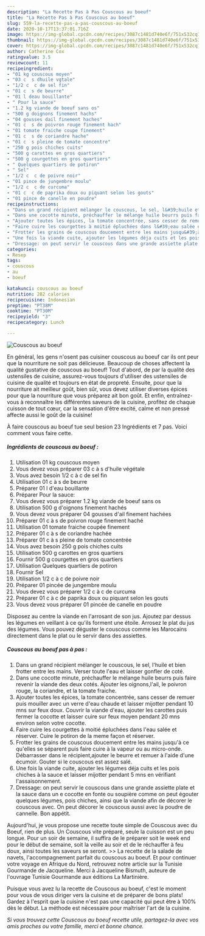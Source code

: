 ```yaml
---
description: "La Recette Pas à Pas Couscous au boeuf"
title: "La Recette Pas à Pas Couscous au boeuf"
slug: 559-la-recette-pas-a-pas-couscous-au-boeuf
date: 2020-10-17T13:37:01.716Z
image: https://img-global.cpcdn.com/recipes/3087c1481d740e6f/751x532cq70/couscous-au-boeuf-photo-principale-de-la-recette.jpg
thumbnail: https://img-global.cpcdn.com/recipes/3087c1481d740e6f/751x532cq70/couscous-au-boeuf-photo-principale-de-la-recette.jpg
cover: https://img-global.cpcdn.com/recipes/3087c1481d740e6f/751x532cq70/couscous-au-boeuf-photo-principale-de-la-recette.jpg
author: Catherine Cox
ratingvalue: 3.5
reviewcount: 11
recipeingredient:
- "01 kg couscous moyen"
- "03 c  s dhuile vgtale"
- "1/2 c  c de sel fin"
- "01 c  s de beurre"
- "01 l deau bouillante"
- " Pour la sauce"
- "1.2 kg viande de boeuf sans os"
- "500 g doignons finement hachs"
- "04 gousses dail finement haches"
- "01 c  s de poivron rouge finement hach"
- "01 tomate fraiche coupe finement"
- "01 c  s de coriandre hache"
- "01 c  s pleine de tomate concentre"
- "250 g pois chiches cuits"
- "500 g carottes en gros quartiers"
- "500 g courgettes en gros quartiers"
- " Quelques quartiers de potiron"
- " Sel"
- "1/2 c  c de poivre noir"
- "01 pince de jungembre moulu"
- "1/2 c  c de curcuma"
- "01 c  c de paprika doux ou piquant selon les gouts"
- "01 pince de canelle en poudre"
recipeinstructions:
- "Dans un grand récipient mélanger le couscous, le sel, l&#39;huile et bien frotter entre les mains. Verser toute l&#39;eau et laisser gonfler de coté."
- "Dans une cocotte minute, préchauffer le mélange huile beurrs puis faire revenir la viande des deux cotés. Ajouter les oignons,l&#39;ail, le poivron rouge, la coriandre, et la tomate fraiche."
- "Ajouter toutes les épices, la tomate concentrée, sans cesser de remuer puis mouiller avec un verre d&#39;eau chaude et laisser mijotter pendant 10 mns sur feux doux. Couvrir la viande d&#39;eau, ajouter les carottes puis fermer la cocotte et laisser cuire sur feux moyen pendant 20 mns environ selon votre cocotte."
- "Faire cuire les courgettes à moitié épluchées dans l&#39;eau salée et réserver. Cuire le potiron de la meme façon et réserver."
- "Frotter les grains de couscous doucement entre les mains jusqu&#39;à ce qu&#39;elles se séparent puis faire cuire à la vapeur ou au micro-onde. Débarrasser dans le récipient,ajouter le beurre et remuer à l&#39;aide d&#39;une écumoir. Gouter si le couscous est assez salé."
- "Une fois la viande cuite, ajouter les légumes déja cuits et les pois chiches à la sauce et laisser mijotter pendant 5 mns en vérifiant l&#39;assaisonnement."
- "Dressage: on peut servir le couscous dans une grande assiette plate et la sauce dans un e cocotte en fonte ou soupière comme on peut égouter quelques légumes, pois chiches, ainsi que la viande afin de décorer le couscous avec. On peut décorer le couscous aussi avec la poudre de cannelle. Bon appétit."
categories:
- Resep
tags:
- couscous
- au
- boeuf

katakunci: couscous au boeuf 
nutrition: 282 calories
recipecuisine: Indonesian
preptime: "PT38M"
cooktime: "PT30M"
recipeyield: "3"
recipecategory: Lunch

---
```



![Couscous au boeuf](https://img-global.cpcdn.com/recipes/3087c1481d740e6f/751x532cq70/couscous-au-boeuf-photo-principale-de-la-recette.jpg)

En général, les gens n'osent pas cuisiner couscous au boeuf car ils ont peur que la nourriture ne soit pas délicieuse. Beaucoup de choses affectent la qualité gustative de couscous au boeuf! Tout d'abord, de par la qualité des ustensiles de cuisine, assurez-vous toujours d'utiliser des ustensiles de cuisine de qualité et toujours en état de propreté. Ensuite, pour que la nourriture ait meilleur goût, bien sûr, vous devez utiliser diverses épices pour que la nourriture que vous préparez ait bon goût. Et enfin, entraînez-vous à reconnaître les différentes saveurs de la cuisine, profitez de chaque cuisson de tout cœur, car la sensation d'être excité, calme et non pressé affecte aussi le goût de la cuisine!

<!--inarticleads1-->

À faire couscous au boeuf tue seul besion 23 Ingrédients et 7 pas. Voici comment vous faire cette.

##### Ingrédients de couscous au boeuf :

1. Utilisation 01 kg couscous moyen
1. Vous devez vous préparer 03 c à s d&#39;huile végétale
1. Vous avez besoin 1/2 c à c de sel fin
1. Utilisation 01 c à s de beurre
1. Préparer 01 l d&#39;eau bouillante
1. Préparer  Pour la sauce:
1. Vous devez vous préparer 1.2 kg viande de boeuf sans os
1. Utilisation 500 g d&#39;oignons finement hachés
1. Vous devez vous préparer 04 gousses d&#39;ail finement hachées
1. Préparer 01 c à s de poivron rouge finement haché
1. Utilisation 01 tomate fraiche coupée finement
1. Préparer 01 c à s de coriandre hachée
1. Préparer 01 c à s pleine de tomate concentrée
1. Vous avez besoin 250 g pois chiches cuits
1. Utilisation 500 g carottes en gros quartiers
1. Fournir 500 g courgettes en gros quartiers
1. Utilisation  Quelques quartiers de potiron
1. Fournir  Sel
1. Utilisation 1/2 c à c de poivre noir
1. Préparer 01 pincée de jungembre moulu
1. Vous devez vous préparer 1/2 c à c de curcuma
1. Préparer 01 c à c de paprika doux ou piquant selon les gouts
1. Vous devez vous préparer 01 pincée de canelle en poudre


Disposez au centre la viande en l&#39;arrosant de son jus. Ajoutez par dessus les légumes en veillant à ce qu&#39;ils forment une étoile. Arrosez le plat du jus des légumes. Vous pouvez déguster le couscous comme les Marocains directement dans le plat ou le servir dans des assiettes. 

<!--inarticleads2-->

##### Couscous au boeuf pas à pas :

1. Dans un grand récipient mélanger le couscous, le sel, l&#39;huile et bien frotter entre les mains. Verser toute l&#39;eau et laisser gonfler de coté.
1. Dans une cocotte minute, préchauffer le mélange huile beurrs puis faire revenir la viande des deux cotés. Ajouter les oignons,l&#39;ail, le poivron rouge, la coriandre, et la tomate fraiche.
1. Ajouter toutes les épices, la tomate concentrée, sans cesser de remuer puis mouiller avec un verre d&#39;eau chaude et laisser mijotter pendant 10 mns sur feux doux. Couvrir la viande d&#39;eau, ajouter les carottes puis fermer la cocotte et laisser cuire sur feux moyen pendant 20 mns environ selon votre cocotte.
1. Faire cuire les courgettes à moitié épluchées dans l&#39;eau salée et réserver. Cuire le potiron de la meme façon et réserver.
1. Frotter les grains de couscous doucement entre les mains jusqu&#39;à ce qu&#39;elles se séparent puis faire cuire à la vapeur ou au micro-onde. Débarrasser dans le récipient,ajouter le beurre et remuer à l&#39;aide d&#39;une écumoir. Gouter si le couscous est assez salé.
1. Une fois la viande cuite, ajouter les légumes déja cuits et les pois chiches à la sauce et laisser mijotter pendant 5 mns en vérifiant l&#39;assaisonnement.
1. Dressage: on peut servir le couscous dans une grande assiette plate et la sauce dans un e cocotte en fonte ou soupière comme on peut égouter quelques légumes, pois chiches, ainsi que la viande afin de décorer le couscous avec. On peut décorer le couscous aussi avec la poudre de cannelle. Bon appétit.


Aujourd&#39;hui, je vous propose une recette toute simple de Couscous avec du Boeuf, rien de plus. Un Couscous vite préparé, seule la cuisson est un peu longue. Pour un soir de semaine, il suffira de le préparer soit le week end pour le début de semaine, soit la veille au soir et de le réchauffer à feu doux, ainsi toutes les saveurs se seront. &gt;&gt; La recette de la salade de navets, l&#39;accompagnement parfait du couscous au boeuf. Et pour continuer votre voyage en Afrique du Nord, retrouvez notre article sur la Tunisie Gourmande de Jacqueline. Merci à Jacqueline Bismuth, auteure de l&#39;ouvrage Tunisie Gourmande aux éditions La Martinière. 

<!--inarticleads1-->

<p>
Puisque vous avez lu la recette de Couscous au boeuf, c'est le moment pour vous de vous diriger vers la cuisine et de préparer de bons plats! Gardez à l'esprit que la cuisine n'est pas une capacité qui peut être à 100% dès le début. La méthode est nécessaire pour maîtriser l'art de la cuisine.
</p>

<p>
<i>Si vous trouvez cette Couscous au boeuf recette utile, partagez-la avec vos amis proches ou votre famille, merci et bonne chance.</i>
</p>
